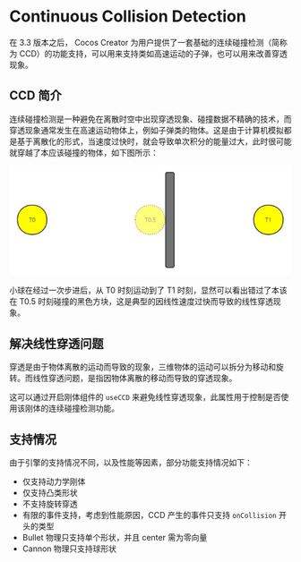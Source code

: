 # Continuous Collision Detection

在 3.3 版本之后， Cocos Creator 为用户提供了一套基础的连续碰撞检测（简称为 CCD）的功能支持，可以用来支持类如高速运动的子弹，也可以用来改善穿透现象。

## CCD 简介

连续碰撞检测是一种避免在离散时空中出现穿透现象、碰撞数据不精确的技术，而穿透现象通常发生在高速运动物体上，例如子弹类的物体。这是由于计算机模拟都是基于离散化的形式，当速度过快时，就会导致单次积分的能量过大，此时很可能就穿越了本应该碰撞的物体，如下图所示：

![线性穿透现象](img/physics-ccd.jpg)

小球在经过一次步进后，从 T0 时刻运动到了 T1 时刻，显然可以看出错过了本该在 T0.5 时刻碰撞的黑色方块，这是典型的因线性速度过快而导致的线性穿透现象。

## 解决线性穿透问题

穿透是由于物体离散的运动而导致的现象，三维物体的运动可以拆分为移动和旋转。而线性穿透问题，是指因物体离散的移动而导致的穿透现象。

这可以通过开启刚体组件的 `useCCD` 来避免线性穿透现象，此属性用于控制是否使用该刚体的连续碰撞检测功能。

## 支持情况

由于引擎的支持情况不同，以及性能等因素，部分功能支持情况如下：

- 仅支持动力学刚体
- 仅支持凸类形状
- 不支持旋转穿透
- 有限的事件支持，考虑到性能原因，CCD 产生的事件只支持 `onCollision` 开头的类型
- Bullet 物理只支持单个形状，并且 center 需为零向量
- Cannon 物理只支持球形状
